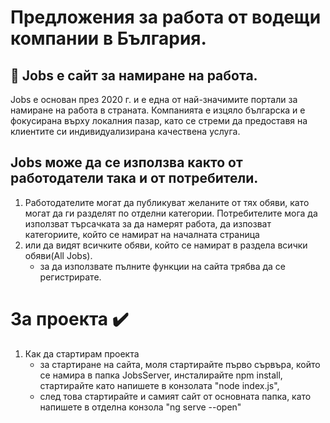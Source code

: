 # Предложения за работа от водещи компании в България. 

## :mag_right: Jobs е сайт за намиране на работа. 
Jobs е основан през 2020 г. и е една от най-значимите портали за намиране на работа в страната. Компанията е изцяло българска и е фокусирана върху локалния пазар, като се стреми да предоставя на клиентите си индивидуализирана качествена услуга.

## Jobs може да се използва както от работодатели така и от потребители.
1. Работодателите могат да публикуват желаните от тях обяви, като могат да ги разделят по отделни категории.
Потребителите мога да използват търсачката за да намерят работа, да изпозват категориите, който се намират на началната страница
2. или да видят всичките обяви, който се намират в раздела всички обяви(All Jobs).
     - за да използвате пълните функции на сайта трябва да се регистрирате. 

# За проекта ✔️
1.  Как да стартирам проекта
     - за стартиране на сайта, моля стартирайте първо сървъра, който се намира в папка JobsServer, инсталирайте npm install, 
стартирайте като напишете в конзолата "node index.js", 
     - след това стартирайте и самият сайт от основната папка, като напишете в отделна конзола "ng serve --open"
